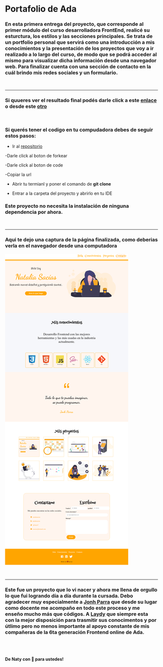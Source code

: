 # Portafolio de Ada


### En esta primera entrega del proyecto, que corresponde al primer módulo del curso desarrolladora FrontEnd, realicé su esturctura, los estilos y las secciones principales. Se trata de un portfolio personal que servirá como una introducción a mis conocimientos y la presentación de los proyectos que voy a ir realizado a lo largo del curso, de modo que se podrá acceder al mismo para visualizar dicha información desde una navegador web. Para finalizar cuenta con una sección de contacto en la cuál brindo mis redes sociales y un formulario.

<br>

***

### Si quueres ver el resultado final podés darle click a este [enlace](https://github.com/Naty1401/00_proyecto) o desde este [otro](https://practical-heyrovsky-9ba98e.netlify.app/)

<br>

### Si querés tener el codigo en tu compudadora debes de seguir estos pasos:


- Ir al [repositorio](https://github.com/Naty1401/00_proyecto)

-Darle click al boton de forkear

-Darle click al boton de code

-Copiar la url

- Abrir tu termianl y poner el comando de **git clone <url>**

- Entrar a la carpeta del proyecto y abrirlo en tu IDE

### Este proyecto no necesita la instalación de ninguna dependencia por ahora.

<br>

***

### Aqui te dejo una captura de la página finalizada, como deberias verla en el navegador desde una computadora

![imagen](./img/screencapture.png)

<br>

***

### Este fue un proyecto que lo vi nacer y ahora me llena de orgullo lo que fui logrando día a día durante la cursada. Debo agradecer muy especialmente a [Jonh Parra](https://github.com/Jonhks) que desde su lugar como docente me acompaño en todo este proceso y me enseño mucho más que códigos. A [Laydy](https://github.com/leydyk93) que siempre esta con la mejor disposición para trasmitir sus conocimentos y por útlimo pero no menos importante al apoyo constante de mis compañeras de la 6ta generación Frontend online de Ada.

<br>
<br>

#### De Naty con 💖 para ustedes!

